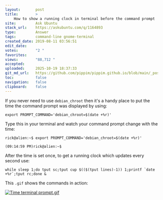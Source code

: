 ```yaml
---
layout:       post
title:        >
    How to show a running clock in terminal before the command prompt
site:         Ask Ubuntu
stack_url:    https://askubuntu.com/q/1164893
type:         Answer
tags:         command-line gnome-terminal
created_date: 2019-08-11 03:56:51
edit_date:    
votes:        "2 "
favorites:    
views:        "88,712 "
accepted:     
uploaded:     2025-10-19 18:37:33
git_md_url:   https://github.com/pippim/pippim.github.io/blob/main/_posts/2019/2019-08-11-How-to-show-a-running-clock-in-terminal-before-the-command-prompt.md
toc:          false
navigation:   false
clipboard:    false
---
```


If you never need to use `debian_chroot` then it's a handy place to put the time the command prompt was displayed by using:

``` 
export PROMPT_COMMAND='debian_chroot=$(date +%r)'
```

Type this in your terminal and watch your command prompt change with the time:

``` 
rick@alien:~$ export PROMPT_COMMAND='debian_chroot=$(date +%r)'

(09:14:59 PM)rick@alien:~$ 
```

After the time is set once, to get a running clock which updates every second use:

``` 
while sleep 1;do tput sc;tput cup $(($(tput lines)-1)) 1;printf `date +%r`;tput rc;done &
```

This `.gif` shows the commands in action:

[![Time terminal prompt.gif][1]][1]


  [1]: https://pippim.github.io/assets/img/posts/2019/QuLC2.gif
